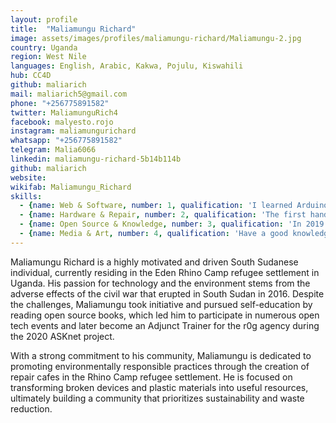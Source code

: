 ```yaml
---
layout: profile
title:  "Maliamungu Richard"
image: assets/images/profiles/maliamungu-richard/Maliamungu-2.jpg
country: Uganda
region: West Nile
languages: English, Arabic, Kakwa, Pojulu, Kiswahili
hub: CC4D
github: maliarich
mail: maliarich5@gmail.com
phone: "+256775891582"
twitter: MaliamunguRich4
facebook: malyesto.rojo
instagram: maliamungurichard
whatsapp: "+256775891582"
telegram: Malia6066
linkedin: maliamungu-richard-5b14b114b
github: maliarich
website: 
wikifab: Maliamungu_Richard
skills:
  - {name: Web & Software, number: 1, qualification: 'I learned Arduino programming, software installation by myself and guidance from the #ASKnet team members and had an Open tech Introduction event in Cameroon in Dec, 2021. The participants had there first hands-on practice on software Installation and Arduino programming.'}
  - {name: Hardware & Repair, number: 2, qualification: 'The first hands-on repair cafe was conducted by r0g agency in partnership with Cten Uganda in Eden Rhino camp refugee settlement in 2018 where I had my first repair cafe experience. Later on, organized a community repair cafe event and fixed a good number of Electronics and mechanical devices. In the tech and repair skills for livelyhood project, I including a great team members, we trained 20 participants in basic mechanical and electronic repair. And set up a community repair space'}
  - {name: Open Source & Knowledge, number: 3, qualification: 'In 2019 media event in organized by Youth empowerment foundation in adjumany, I had my first experience in git hub repo + issues creation by Timm Wille. Later on helped some #ASKnet teams to create profiles up-to-date.'}
  - {name: Media & Art, number: 4, qualification: 'Have a good knowledge on GIMP, Audacity and kdenlive, using to create contents with my fellow team members.'}
---
```

Maliamungu Richard is a highly motivated and driven South Sudanese individual, currently residing in the Eden Rhino Camp refugee settlement in Uganda. His passion for technology and the environment stems from the adverse effects of the civil war that erupted in South Sudan in 2016. Despite the challenges, Maliamungu took initiative and pursued self-education by reading open source books, which led him to participate in numerous open tech events and later become an Adjunct Trainer for the r0g agency during the 2020 ASKnet project.

With a strong commitment to his community, Maliamungu is dedicated to promoting environmentally responsible practices through the creation of repair cafes in the Rhino Camp refugee settlement. He is focused on transforming broken devices and plastic materials into useful resources, ultimately building a community that prioritizes sustainability and waste reduction.